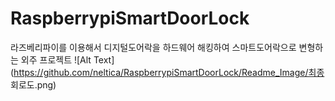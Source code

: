 # RaspberrypiSmartDoorLock
라즈베리파이를 이용해서 디지털도어락을 하드웨어 해킹하여 스마트도어락으로 변형하는  외주 프로젝트
![Alt Text](https://github.com/neltica/RaspberrypiSmartDoorLock/Readme_Image/최종 회로도.png)
